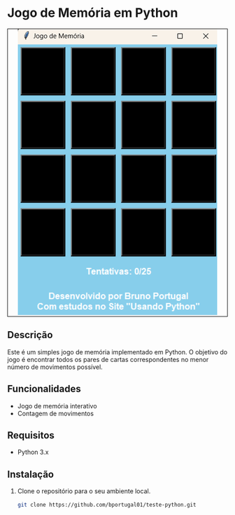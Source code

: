 # Jogo de Memória em Python

<div align="center" style="border: 1px solid black;">
  <img src="https://github.com/bportugal01/teste-python/blob/master/img/tela.png" alt="Captura de tela do jogo">
</div>

## Descrição
Este é um simples jogo de memória implementado em Python. O objetivo do jogo é encontrar todos os pares de cartas correspondentes no menor número de movimentos possível.

## Funcionalidades
- Jogo de memória interativo
- Contagem de movimentos

## Requisitos
- Python 3.x

## Instalação
1. Clone o repositório para o seu ambiente local.
   ```bash
   git clone https://github.com/bportugal01/teste-python.git
